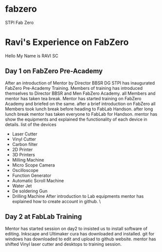 # fabzero
STPI Fab Zero
# **Ravi's Experience on FabZero**
Hello My Name is RAVI SC
## Day 1 on FabZero Pre-Academy
After an introduction of Mentor by Director BBSR DG STPI has inaugurated FabZero Pre-Academy Training.
Members of training has introduced themselves to Director BBSR and Men FabZero Academy.
all Members and mentor has taken tea break.
Mentor has started training on FabZero Academy and briefed on the same.
after a brief introduction on FabZero all Members took lunch break before heading to FabLab Handson.
after long lunch break mentor has taken everyone to FabLab for Handson.
mentor has show the equipments and explained the functionality of each device in details.
list of the devices
- Laser Cutter
- Vinyl Cutter
- Carbon filter
- 2D Printer
- 3D Printers
- Milling Machine
- Micro Scope Camera
- Oscilloscope
- Function Generator
- Automatic Scroll Machine
- Water Jet
- De soldering Gun
- Drilling Machine
After introduction to Lab equipments mentor has explained how to create account in github. \


## **Day 2 at FabLab Training** 
Mentor has started session on day2 to insisted us to install software of editing.
Inkscape and Ultimaker cura has downloaded and installed.
git for windows has downloaded to edit and upload to github website.
mentor has shifted Vinyl laser cutter and desktops to training session. 
